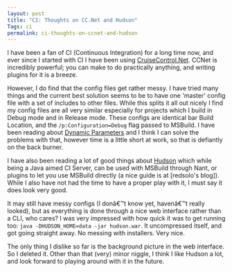 ```yaml
---
layout: post
title: "CI: Thoughts on CC.Net and Hudson"
Tags: ci
permalink: ci-thoughts-on-ccnet-and-hudson
---
```


I have been a fan of CI (Continuous Integration) for a long time now, and ever since I started with CI I have been using [CruiseControl.Net][1]. CCNet is incredibly powerful; you can make to do practically anything, and writing plugins for it is a breeze.  

However, I do find that the config files get rather messy.  I have tried many things and the current best solution seems to be to have one 'master' config file with a set of includes to other files.  While this splits it all out nicely I find my config files are all very similar especially for projects which I build in Debug mode and in Release mode.  These configs are identical bar Build Location, and the `/p:Configuration=Debug` flag passed to MSBuild.  I have been reading about [Dynamic Parameters][2] and I think I can solve the problems with that, however time is a little short at work, so that is defiantly on the back burner.

I have also been reading a lot of good things about [Hudson][3] which while being a Java aimed CI Server, can be used with MSBuild through Nant, or plugins to let you use MSBuild directly (a nice guide is at [redsolo's blog]).  While I also have not had the time to have a proper play with it, I must say it does look very good.  

It may still have messy configs (I donâ€™t know yet, havenâ€™t really looked), but as everything is done through a nice web interface rather than a CLI, who cares?  I was very impressed with how quick it was to get running too: `java -DHUDSON_HOME=data -jar hudson.war`. It uncompressed itself, and got going straight away. No messing with installers. Very nice.

The only thing I dislike so far is the background picture in the web interface.  So I deleted it.  Other than that (very) minor niggle, I think I like Hudson a lot, and look forward to playing around with it in the future.

[1]: http://confluence.public.thoughtworks.org/display/CCNET
[2]: http://confluence.public.thoughtworks.org/display/CCNET/Dynamic+Parameters
[3]: https://hudson.dev.java.net/
[4]: http://redsolo.blogspot.com/2008/04/guide-to-building-net-projects-using.html

